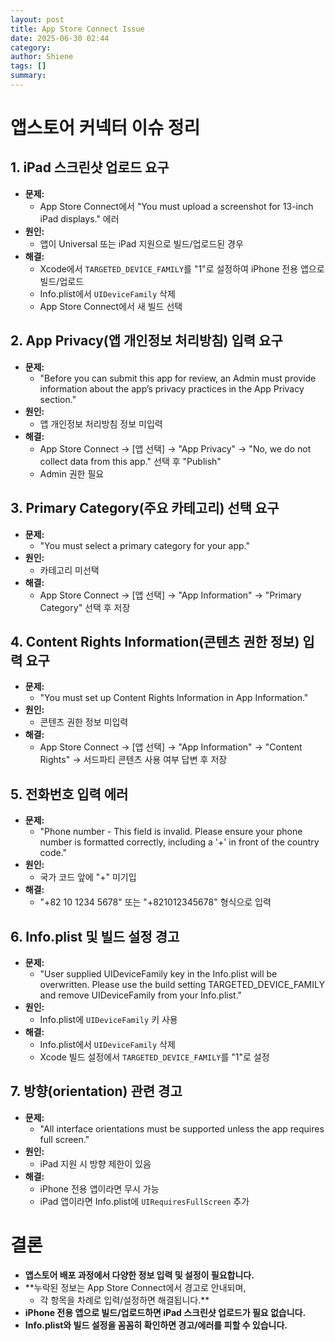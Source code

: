 ```yaml
---
layout: post
title: App Store Connect Issue
date: 2025-06-30 02:44
category: 
author: Shiene
tags: []
summary: 
---
```


# 앱스토어 커넥터 이슈 정리

## 1. **iPad 스크린샷 업로드 요구**

- **문제:**  
  - App Store Connect에서 "You must upload a screenshot for 13-inch iPad displays." 에러
- **원인:**  
  - 앱이 Universal 또는 iPad 지원으로 빌드/업로드된 경우
- **해결:**  
  - Xcode에서 `TARGETED_DEVICE_FAMILY`를 "1"로 설정하여 iPhone 전용 앱으로 빌드/업로드
  - Info.plist에서 `UIDeviceFamily` 삭제
  - App Store Connect에서 새 빌드 선택

## 2. **App Privacy(앱 개인정보 처리방침) 입력 요구**

- **문제:**  
  - "Before you can submit this app for review, an Admin must provide information about the app’s privacy practices in the App Privacy section."
- **원인:**  
  - 앱 개인정보 처리방침 정보 미입력
- **해결:**  
  - App Store Connect → [앱 선택] → "App Privacy" → "No, we do not collect data from this app." 선택 후 "Publish"
  - Admin 권한 필요

## 3. **Primary Category(주요 카테고리) 선택 요구**

- **문제:**  
  - "You must select a primary category for your app."
- **원인:**  
  - 카테고리 미선택
- **해결:**  
  - App Store Connect → [앱 선택] → "App Information" → "Primary Category" 선택 후 저장

## 4. **Content Rights Information(콘텐츠 권한 정보) 입력 요구**

- **문제:**  
  - "You must set up Content Rights Information in App Information."
- **원인:**  
  - 콘텐츠 권한 정보 미입력
- **해결:**  
  - App Store Connect → [앱 선택] → "App Information" → "Content Rights" → 서드파티 콘텐츠 사용 여부 답변 후 저장

## 5. **전화번호 입력 에러**

- **문제:**  
  - "Phone number - This field is invalid. Please ensure your phone number is formatted correctly, including a '+' in front of the country code."
- **원인:**  
  - 국가 코드 앞에 "+" 미기입
- **해결:**  
  - "+82 10 1234 5678" 또는 "+821012345678" 형식으로 입력

## 6. **Info.plist 및 빌드 설정 경고**

- **문제:**  
  - "User supplied UIDeviceFamily key in the Info.plist will be overwritten. Please use the build setting TARGETED_DEVICE_FAMILY and remove UIDeviceFamily from your Info.plist."
- **원인:**  
  - Info.plist에 `UIDeviceFamily` 키 사용
- **해결:**  
  - Info.plist에서 `UIDeviceFamily` 삭제
  - Xcode 빌드 설정에서 `TARGETED_DEVICE_FAMILY`를 "1"로 설정

## 7. **방향(orientation) 관련 경고**

- **문제:**  
  - "All interface orientations must be supported unless the app requires full screen."
- **원인:**  
  - iPad 지원 시 방향 제한이 있음
- **해결:**  
  - iPhone 전용 앱이라면 무시 가능
  - iPad 앱이라면 Info.plist에 `UIRequiresFullScreen` 추가

# 결론

- **앱스토어 배포 과정에서 다양한 정보 입력 및 설정이 필요합니다.**
- **누락된 정보는 App Store Connect에서 경고로 안내되며,  
  - 각 항목을 차례로 입력/설정하면 해결됩니다.**
- **iPhone 전용 앱으로 빌드/업로드하면 iPad 스크린샷 업로드가 필요 없습니다.**
- **Info.plist와 빌드 설정을 꼼꼼히 확인하면 경고/에러를 피할 수 있습니다.**